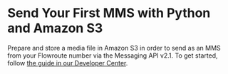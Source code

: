 # Send Your First MMS with Python and Amazon S3
Prepare and store a media file in Amazon S3 in order to send as an MMS from your Flowroute number via the Messaging API v2.1. To get started, follow [the guide in our Developer Center](https://developer.flowroute.com/docs/send-your-first-mms-python-amazon-s3/).
